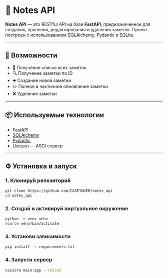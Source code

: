 # 📝 Notes API

**Notes API** — это RESTful API на базе **FastAPI**, предназначенное для создания, хранения, редактирования и удаления заметок. Проект построен с использованием SQLAlchemy, Pydantic и SQLite.

---

## 🚀 Возможности

- 📄 Получение списка всех заметок
- 🔍 Получение заметки по ID
- ➕ Создание новой заметки
- ✏️ Полное и частичное обновление заметки
- ❌ Удаление заметки

---

## 📦 Используемые технологии

- [FastAPI](https://fastapi.tiangolo.com/)
- [SQLAlchemy](https://www.sqlalchemy.org/)
- [Pydantic](https://docs.pydantic.dev/)
- [Uvicorn](https://www.uvicorn.org/) — ASGI сервер

---

## ⚙️ Установка и запуск

### 1. Клонируй репозиторий

```bash
git clone https://github.com/CASEYNGER/notes_api
cd notes_api
```

### 2. Создай и активируй виртуальное окружение

```bash
python -m venv venv
source venv/bin/activate
```

### 3. Установи зависимости

```bash
pip install -r requirements.txt
```

### 4. Запусти сервер

```bash
uvicorn main:app --reload
```

